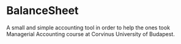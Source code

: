 BalanceSheet
============

A small and simple accounting tool in order to help the ones took Managerial Accounting course at Corvinus University of Budapest.
